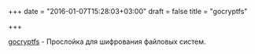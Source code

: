 +++
date = "2016-01-07T15:28:03+03:00"
draft = false
title = "gocryptfs"

+++

<p><a href="https://github.com/rfjakob/gocryptfs">gocryptfs</a>&nbsp;- Прослойка для шифрования файловых систем.</p>

